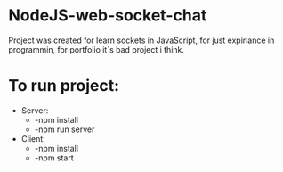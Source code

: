 # NodeJS-web-socket-chat
Project was created for learn sockets in JavaScript, for just expiriance in programmin, for portfolio it`s bad project i think.

# To run project:
  * Server:
    + -npm install
    + -npm run server
  * Client:
    + -npm install
    + -npm start

